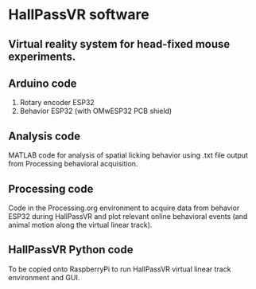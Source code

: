 # HallPassVR software
## Virtual reality system for head-fixed mouse experiments. 


## Arduino code
1. Rotary encoder ESP32
2. Behavior ESP32 (with OMwESP32 PCB shield)

## Analysis code
MATLAB code for analysis of spatial licking behavior using .txt file output from Processing behavioral acquisition.

## Processing code
Code in the Processing.org environment to acquire data from behavior ESP32 during HallPassVR and plot relevant online behavioral events (and animal motion along the virtual linear track).

## HallPassVR Python code
To be copied onto RaspberryPi to run HallPassVR virtual linear track environment and GUI.
